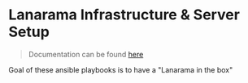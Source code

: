 # Lanarama Infrastructure & Server Setup
> Documentation can be found [here](https://xvzf.github.io/kvm-frrouting)

Goal of these ansible playbooks is to have a "Lanarama in the box"
